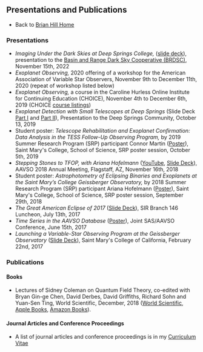 ## Presentations and Publications

* Back to [Brian Hill Home](./index.html)

### Presentations

* *Imaging Under the Dark Skies at Deep Springs College,* ([slide deck](./resources/2022-11-15-BRDSC.pdf)), presentation to the [Basin and Range Dark Sky Cooperative (BRDSC)](https://brdarkskies.org/about/), November 15th, 2022
* *Exoplanet Observing,* 2020 offering of a workshop for the American Association of Variable Star Observers, November 9th to December 11th, 2020 (repeat of workshop listed below)
* *Exoplanet Observing,* a course in the Caroline Hurless Online Institute for Continuing Education (CHOICE), November 4th to December 6th, 2019 (CHOICE [course listings](https://www.aavso.org/choice-schedule-registration-2019-non-members))
* *Exoplanet Detection with Small Telescopes at Deep Springs* (Slide Deck [Part I](./resources/AstronomyAtDeepSprings-I.pdf) and [Part II](./resources/AstronomyAtDeepSprings-II.pdf)), Presentation to the Deep Springs Community, October 13, 2019
* Student poster: *Telescope Rehabilitation and Exoplanet Confirmation: Data Analysis in the TESS Follow-Up Observing Program,* by 2019 Summer Research Program (SRP) participant Connor Martin ([Poster](./resources/ConnorMartinPoster-2019-10-05.pdf)), Saint Mary's College, School of Science, SRP poster session, October 5th, 2019
* *Stepping Stones to TFOP, with Ariana Hofelmann* ([YouTube](https://youtu.be/h5b97UAl02g), [Slide Deck](./resources/SteppingStones-AAVSO-2018-11-16.pdf)), AAVSO 2018 Annual Meeting, Flagstaff, AZ, November 16th, 2018
* Student poster: *Astrophotometry of Eclipsing Binaries and Exoplanets at the Saint Mary’s College Geissberger Observatory,* by 2018 Summer Research Program (SRP) participant Ariana Hofelmann ([Poster](./resources/ArianaHofelmannPoster-2018-09-29.pdf)), Saint Mary's College, School of Science, SRP poster session, September 29th, 2018
* *The Great American Eclipse of 2017* ([Slide Deck](./resources/Eclipse2017-SIR146-2017-07-13.pdf)), SIR Branch 146 Luncheon, July 13th, 2017
* *Time Series in the AAVSO Database* ([Poster](./resources/TimeSeriesPoster-2017-06-15.pdf)), Joint SAS/AAVSO Conference, June 15th, 2017
* *Launching a Variable-Star Observing Program at the Geissberger Observatory* ([Slide Deck](./resources/VSO-2017-02-22.pdf)), Saint Mary's College of California, February 22nd, 2017

### Publications

#### Books

* Lectures of Sidney Coleman on Quantum Field Theory, co-edited with Bryan Gin-ge Chen, David Derbes, David Griffiths, Richard Sohn and Yuan-Sen Ting, World Scientific, December, 2018 ([World Scientific](https://www.worldscientific.com/worldscibooks/10.1142/9371), [Apple Books](https://itunes.apple.com/us/book/lectures-of-sidney-coleman-on-quantum-field-theory/id1442248731?mt=11), [Amazon Books](https://www.amazon.com/Lectures-Sidney-Coleman-Quantum-Theory-ebook/dp/B07KFB9ZMY/ref=mt_kindle?_encoding=UTF8&me=&qid=)).

#### Journal Articles and Conference Proceedings

* A list of journal articles and conference proceedings is in my [Curriculum Vitae](./resources/CurriculumVitae.pdf)
